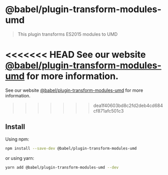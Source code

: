 # @babel/plugin-transform-modules-umd

> This plugin transforms ES2015 modules to UMD

<<<<<<< HEAD
See our website [@babel/plugin-transform-modules-umd](https://babeljs.io/docs/en/next/babel-plugin-transform-modules-umd.html) for more information.
=======
See our website [@babel/plugin-transform-modules-umd](https://babeljs.io/docs/en/babel-plugin-transform-modules-umd) for more information.
>>>>>>> dea1f40603bd8c2fd2deb4cd684cf871afc501c3

## Install

Using npm:

```sh
npm install --save-dev @babel/plugin-transform-modules-umd
```

or using yarn:

```sh
yarn add @babel/plugin-transform-modules-umd --dev
```
